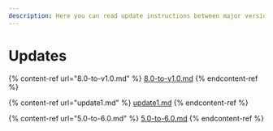 ```yaml
---
description: Here you can read update instructions between major versions
---
```


# Updates

{% content-ref url="8.0-to-v1.0.md" %}
[8.0-to-v1.0.md](8.0-to-v1.0.md)
{% endcontent-ref %}

{% content-ref url="update1.md" %}
[update1.md](update1.md)
{% endcontent-ref %}

{% content-ref url="5.0-to-6.0.md" %}
[5.0-to-6.0.md](5.0-to-6.0.md)
{% endcontent-ref %}

